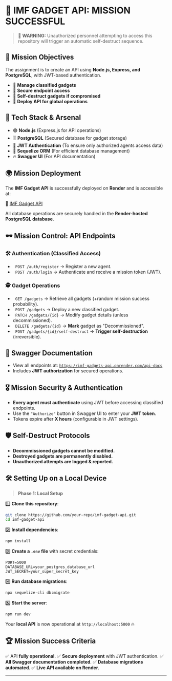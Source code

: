  # 🎩 IMF GADGET API: MISSION SUCCESSFUL
 
 
 > 🚨 **WARNING:** Unauthorized personnel attempting to access this repository will trigger an automatic self-destruct sequence.
 
 ## 🎯 **Mission Objectives**
 The assignment is to create an API using **Node.js, Express, and PostgreSQL**, with JWT-based authentication.
 
 - 🔹 **Manage classified gadgets**
 - 🔹 **Secure endpoint access**
 - 🔹 **Self-destruct gadgets if compromised**
 - 🔹 **Deploy API for global operations**
 
 ## 📡 **Tech Stack & Arsenal**
 - 🟢 **Node.js** (Express.js for API operations)
 - 🗄️ **PostgreSQL** (Secured database for gadget storage)
 - 🔐 **JWT Authentication** (To ensure only authorized agents access data)
 - 🚀 **Sequelize ORM** (For efficient database management)
 - 🔥 **Swagger UI** (For API documentation)
 
 ## 🌍 **Mission Deployment**
 The **IMF Gadget API** is successfully deployed on **Render** and is accessible at:
 
 🔗 [IMF Gadget API](https://imf-gadgets-api.onrender.com/)
 
 All database operations are securely handled in the **Render-hosted PostgreSQL database**.
 
 ## 🕶️ **Mission Control: API Endpoints**
 
 ### 🛠️ **Authentication (Classified Access)**
 - ` POST /auth/register` → Register a new agent.
 - ` POST /auth/login` → Authenticate and receive a mission token (JWT).
 
 ### 🕵️ **Gadget Operations**
 - ` GET /gadgets` → Retrieve all gadgets (+random mission success probability).
 - ` POST /gadgets` → Deploy a new classified gadget.
 - ` PATCH /gadgets/{id}` → Modify gadget details (unless decommissioned).
 - ` DELETE /gadgets/{id}` → **Mark** gadget as "Decommissioned".
 - ` POST /gadgets/{id}/self-destruct` → **Trigger self-destruction** (irreversible).
 
 ## 📜 **Swagger Documentation**
 - View all endpoints at: [`https://imf-gadgets-api.onrender.com/api-docs`](https://imf-gadgets-api.onrender.com/api-docs)
 - Includes **JWT authorization** for secured operations.
 
 ## 🎖️ **Mission Security & Authentication**
 - **Every agent must authenticate** using JWT before accessing classified endpoints.
 - Use the `"Authorize"` button in Swagger UI to enter your **JWT token**.
 - Tokens expire after **X hours** (configurable in JWT settings).
 
 ## 🛡️ **Self-Destruct Protocols**
 - **Decommissioned gadgets cannot be modified.**
 - **Destroyed gadgets are permanently disabled.**
 - **Unauthorized attempts are logged & reported.**
 
 ## 🛠️ **Setting Up on a Local Device**
 
 > **Phase 1: Local Setup**
 
 1️⃣ **Clone this repository**:
 ```sh
 git clone https://github.com/your-repo/imf-gadget-api.git
 cd imf-gadget-api
 ```
 
 2️⃣ **Install dependencies**:
 ```sh
 npm install
 ```
 
 3️⃣ **Create a `.env` file** with secret credentials:
 ```plaintext
 PORT=5000
 DATABASE_URL=your_postgres_database_url
 JWT_SECRET=your_super_secret_key
 ```
 
 4️⃣ **Run database migrations**:
 ```sh
 npx sequelize-cli db:migrate
 ```
 
 5️⃣ **Start the server**:
 ```sh
 npm run dev
 ```
 
 Your **local API** is now operational at `http://localhost:5000` 🔥
 
 ## 🏆 **Mission Success Criteria**
 ✅ API **fully operational**.
 ✅ **Secure deployment** with JWT authentication.
 ✅ **All Swagger documentation completed**.
 ✅ **Database migrations automated**.
 ✅ **Live API available on Render**.
 
 ---

